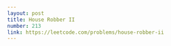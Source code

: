 ```yaml
---
layout: post
title: House Robber II
number: 213
link: https://leetcode.com/problems/house-robber-ii
---
```

